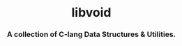 <!-- Move text down -->
<br>

<!-- Header -->
<h1 align="center">libvoid</h1>

<!-- Subheading -->
<h3 align="center">A collection of C-lang Data Structures & Utilities.</h3>
